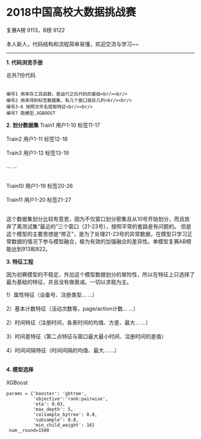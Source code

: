 # 2018中国高校大数据挑战赛

复赛A榜 9113，B榜 9122
<br/><br/>
本人新人，代码结构和流程简单易懂，欢迎交流与学习~~

---
**1. 代码浏览手册**

总共7份代码<br/><br/>
```
编号1 用来存工具函数，是运行之后代码的基础<br/><br/>
编号2 用来得到标签数据集，有几个窗口就存几列<br/><br/>
编号3-6 按照文件名提取特征<br/><br/>
编号7 跑模型,XGBOOST
```


**2. 划分数据集**
Train1    用户1-10    标签11-17<br/><br/>
 Train2    用户1-11    标签12-18<br/><br/>
   Train3    用户1-12    标签13-19<br/><br/>
    ... ...<br/><br/>   
         Train10   用户1-19    标签20-26<br/><br/>
          Train11   用户1-20    标签21-27<br/><br/>

这个数据集划分比较有意思，因为不仅窗口划分密集且从10号开始划分，而且放弃了离测试集“最近的”三个窗口（21-23号），按照平常的套路是有问题的。
但是这个模型的主要思想是“修正”，是为了处理21-23号的异常数据，在模型只学习正常数据的情况下参与模型融合，极为有效的加强融合的差异性。单模型复赛AB榜能达到913和922。

**3. 特征工程**

因为初赛模型的不稳定，外加这个模型数据划分的冒险性，所以在特征上只选择了最为基础的特征，并且没有做衰减。一切以求稳为主。

1）属性特征（设备号、注册类型... ...）<br/><br/>
2）基本计数特征（活动次数等，page/action计数... ...）<br/><br/>
2）时间特征（注册时间，各表时间的均值、方差、最大... ...）<br/><br/>
3）时间差特征（第二点特征与窗口最大最小时间、注册时间的差值）<br/><br/>
4）时间间隔特征（时间间隔的均值、最大... ...）<br/><br/>


**4. 模型选择**
<br/><br/>XGBoost
```
params = {'booster': 'gbtree',
          'objective':'rank:pairwise',
          'eta': 0.03,
          'max_depth': 5,
          'colsample_bytree': 0.8,
          'subsample': 0.8,
          'min_child_weight': 16}
 num__round=1500
```
